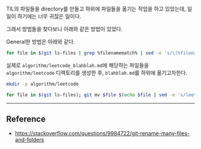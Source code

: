 TIL의 파일들을 directory를 만들고 하위에 파일들을 옮기는 작업을 하고 있었는데, 일일이 하기에는 너무 귀찮은 일이다.

그래서 방법들을 찾다보니 아래와 같은 방법이 있었다.

General한 방법은 아래와 같다.

```bash
for file in $(git ls-files | grep %filenamematch% | sed -e 's/\(%filenamematch%[^/]*\).*/\1/' | uniq); git mv $file $(echo $file | sed -e 's/%filenamematch%/%replacement%/')
```

실제로 `algorithm/leetcode_blahblah.md`에 해당하는 파일들을
`algorithm/leetcode` 디렉토리를 생성한 후, `blahblah.md`를 하위에 옮기고자한다.

```bash
mkdir -p algorithm/leetcode

for file in $(git ls-files); git mv $file $(echo $file | sed -e 's/leetcode_//');
```

---

## Reference

- https://stackoverflow.com/questions/9984722/git-rename-many-files-and-folders
